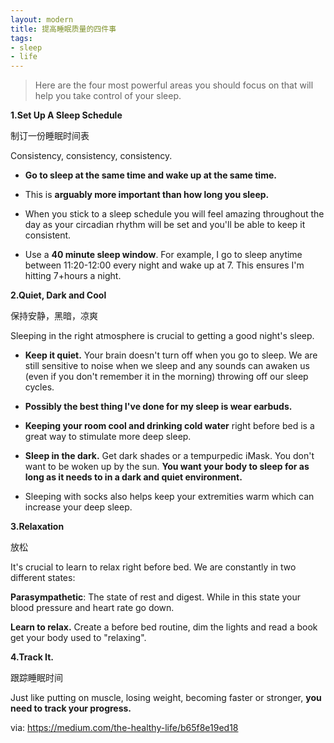 ```yaml
---
layout: modern
title: 提高睡眠质量的四件事
tags:
- sleep
- life
---
```


>Here are the four most powerful areas you should focus on that will help you take control of your sleep.

**1.Set Up A Sleep Schedule**

制订一份睡眠时间表

Consistency, consistency, consistency.

+ **Go to sleep at the same time and wake up at the same time.**

+ This is **arguably more important than how long you sleep.**

+ When you stick to a sleep schedule you will feel amazing throughout the day as your circadian rhythm will be set and you'll be able to keep it consistent.

+ Use a **40 minute sleep window**. For example, I go to sleep anytime between 11:20-12:00 every night and wake up at 7. This ensures I'm hitting 7+hours a night.

**2.Quiet, Dark and Cool**

保持安静，黑暗，凉爽

Sleeping in the right atmosphere is crucial to getting a good night's sleep.

+ **Keep it quiet.** Your brain doesn't turn off when you go to sleep. We are still sensitive to noise when we sleep and any sounds can awaken us (even if you don't remember it in the morning) throwing off our sleep cycles.

+ **Possibly the best thing I've done for my sleep is wear earbuds.**

+ **Keeping your room cool and drinking cold water** right before bed is a great way to stimulate more deep sleep.

+ **Sleep in the dark.** Get dark shades or a tempurpedic iMask. You don't want to be woken up by the sun. **You want your body to sleep for as long as it needs to in a dark and quiet environment.**

+ Sleeping with socks also helps keep your extremities warm which can increase your deep sleep.

**3.Relaxation**

放松

It's crucial to learn to relax right before bed. We are constantly in two different states:

**Parasympathetic**: The state of rest and digest. While in this state your blood pressure and heart rate go down. 

**Learn to relax.** Create a before bed routine, dim the lights and read a book get your body used to "relaxing". 

**4.Track It.**

跟踪睡眠时间

Just like putting on muscle, losing weight, becoming faster or stronger, **you need to track your progress.**

via: <https://medium.com/the-healthy-life/b65f8e19ed18>